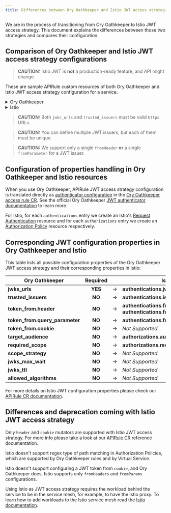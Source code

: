```yaml
---
title: Differences between Ory Oathkeeper and Istio JWT access strategies
---
```


We are in the process of transitioning from Ory Oathkeeper to Istio JWT access strategy. This document explains the differences between those two strategies and compares their configuration.

## Comparison of Ory Oathkeeper and Istio JWT access strategy configurations

>**CAUTION:** Istio JWT is **not** a production-ready feature, and API might change.

These are sample APIRule custom resources of both Ory Oathkeeper and Istio JWT access strategy configuration for a service.

<div tabs name="api-rule">
  <details>
  <summary>
  Ory Oathkeeper
  </summary>

```yaml
apiVersion: gateway.kyma-project.io/v1beta1
kind: APIRule
metadata:
  name: service-secured
spec:
  gateway: kyma-system/kyma-gateway
  host: foo.bar
  service:
    name: foo-service
    namespace: foo-namespace
    port: 8080
  rules:
    - path: /.*
      methods: ["GET"]
      mutators: []
      accessStrategies:
        - handler: jwt
          config:
            trusted_issuers:
              - $ISSUER1
              - $ISSUER2
            jwks_urls:
              - $JWKS_URI1
              - $JWKS_URI2
```

  </details>
  <details>
  <summary>
  Istio
  </summary>

```yaml
apiVersion: gateway.kyma-project.io/v1beta1
kind: APIRule
metadata:
  name: service-secured
  namespace: $NAMESPACE
spec:
  gateway: kyma-system/kyma-gateway
  host: foo.bar
  service:
    name: foo-service
    namespace: foo-namespace
    port: 8080
  rules:
    - path: /.*
      methods: ["GET"]
      mutators: []
      accessStrategies:
        - handler: jwt
          config:
            authentications:
            - issuer: $ISSUER
              jwksUri: $JWKS_URI
              fromHeaders:
              - name: X-JWT-Assertion
                prefix: "Kyma "
            - issuer: $ISSUER2
              jwksUri: $JWKS_URI2
              fromParameters:
              - "jwt_token"
            authorizations:
            - requiredScopes: ["test"]
              audiences: ["example.com", "example.org"]
            - requiredScopes: ["read", "write"]
```

  </details>
</div>

>**CAUTION:** Both `jwks_urls` and `trusted_issuers` must be valid `https` URLs.

>**CAUTION:** You can define multiple JWT issuers, but each of them must be unique.

>**CAUTION:** We support only a single `fromHeader` **or** a single `fromParameter` for a JWT issuer.

## Configuration of properties handling in Ory Oathkeeper and Istio resources

When you use Ory Oathkeeper, APIRule JWT access strategy configuration is translated directly as [authenticator configuration](https://www.ory.sh/docs/oathkeeper/api-access-rules#handler-configuration) in the [Ory Oathkeeper access rule CR](https://www.ory.sh/docs/oathkeeper/api-access-rules). See the official Ory Oathkeeper [JWT authenticator documentation](https://www.ory.sh/docs/oathkeeper/pipeline/authn#jwt) to learn more.

For Istio, for each `authentications` entry we create an Istio's [Request Authentication](https://istio.io/latest/docs/reference/config/security/request_authentication/) resource and for each `authorizations` entry we create an [Authorization Policy](https://istio.io/latest/docs/reference/config/security/authorization-policy/) resource respectively.

## Corresponding JWT configuration properties in Ory Oathkeeper and Istio

This table lists all possible configuration properties of the Ory Oathkeeper JWT access strategy and their corresponding properties in Istio:

| Ory Oathkeeper | Required | | Istio | Required |
|-|:-:|-|-|:-:|
| **jwks_urls** | **YES** | &rarr; | **authentications.jwksUri** | **YES** |
| **trusted_issuers** | **NO** | &rarr; | **authentications.issuer** | **YES** |
| **token_from.header** | **NO** | &rarr; | **authentications.fromHeaders.name**<br/>**authentications.fromHeaders.prefix** | **NO** |
| **token_from.query_parameter** | **NO** | &rarr; | **authentications.fromParams** | **NO** |
| **token_from.cookie** | **NO** | &rarr; | *Not Supported* | **-** |
| **target_audience** | **NO** | &rarr; | **authorizations.audiences** | **NO** |
| **required_scope** | **NO** | &rarr; | **authorizations.requiredScopes** | **NO** |
| **scope_strategy** | **NO** | &rarr; | *Not Supported* | **-** |
| **jwks_max_wait** | **NO** | &rarr; | *Not Supported* | **-** |
| **jwks_ttl** | **NO** | &rarr; | *Not Supported* | **-** |
| **allowed_algorithms** | **NO** | &rarr; | *Not Supported* | **-** |

For more details on Istio JWT configuration properties please check our [APIRule CR documentation](https://github.com/kyma-project/api-gateway/blob/main/docs/api-rule-cr.md#istio-jwt-configuration).

## Differences and deprecation coming with Istio JWT access strategy

Only `header` and `cookie` mutators are supported with Istio JWT access strategy. For more info please take a look at our [APIRule CR](https://github.com/kyma-project/api-gateway/blob/main/docs/api-rule-cr.md#mutators) reference documentation.

Istio doesn't support regex type of path matching in Authorization Policies, which are supported by Ory Oathkeeper rules and by Virtual Service.

Istio doesn't support configuring a JWT token from `cookie`, and Ory Oathkeeper does. Istio supports only `fromHeaders` and `fromParams` configurations.

Using Istio as JWT access strategy requires the workload behind the service to be in the service mesh, for example, to have the Istio proxy. To learn how to add workloads to the Istio service mesh read the [Istio documentation](https://istio.io/latest/docs/ops/common-problems/injection/).
